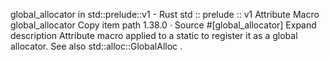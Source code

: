 global_allocator in std::prelude::v1 - Rust
std
::
prelude
::
v1
Attribute Macro
global_allocator
Copy item path
1.38.0
·
Source
#[global_allocator]
Expand description
Attribute macro applied to a static to register it as a global allocator.
See also
std::alloc::GlobalAlloc
.